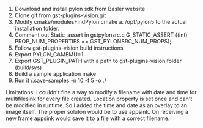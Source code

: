 1) Download and install pylon sdk from Basler website
2) Clone git from gst-plugins-vision.git
3) Modify cmake/modulesFindPylon.cmake
    a. /opt/pylon5 to the actual installation folder.
4) Comment out Static_assert in gstpylonsrc.c
    G_STATIC_ASSERT ((int) PROP_NUM_PROPERTIES == GST_PYLONSRC_NUM_PROPS);
5) Follow gst-plugins-vision build instructions
6) Export PYLON_CAMEMU=1
7) Export GST_PLUGIN_PATH with a path to gst-plugins-vision folder (build/sys)
8) Build a sample application
    make
9) Run it
    /.save-samples -n 10 -f 5 -o ./

Limitations:
I couldn't fine a way to modify a filename with date and time for multifilesink for every file created.
Location property is set once and can't be modified in runtime.
So I added the time and date as an overlay to an image itself.
The proper soluton would be to use appsink. On receiving a new frame appsink would save it to a file with a correct filename.
